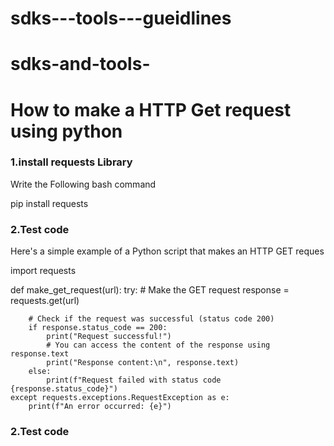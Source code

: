 # sdks---tools---gueidlines
# sdks-and-tools-
# How to make a HTTP Get request using python 
<h3 id="GET REQ HTTP">1.install requests Library  </h3>
<p>Write the Following bash command</p>
  pip install requests
<h3 id="GET REQ HTTP">2.Test code </h3>
<p> Here's a simple example of a Python script that makes an HTTP GET reques </p>

import requests

def make_get_request(url):
    try:
        # Make the GET request
        response = requests.get(url)

        # Check if the request was successful (status code 200)
        if response.status_code == 200:
            print("Request successful!")
            # You can access the content of the response using response.text
            print("Response content:\n", response.text)
        else:
            print(f"Request failed with status code {response.status_code}")
    except requests.exceptions.RequestException as e:
        print(f"An error occurred: {e}")
<h3 id="GET REQ HTTP">2.Test code </h3>


